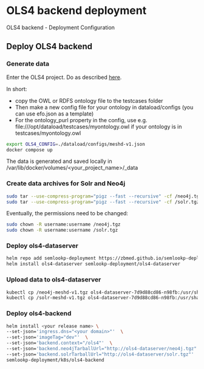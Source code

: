 # OLS4 backend deployment
OLS4 backend - Deployment Configuration


## Deploy OLS4 backend

### Generate data

Enter the OLS4 project. Do as described [here](https://github.com/EBISPOT/ols4?tab=readme-ov-file#deploying-ols4).

In short:
- copy the OWL or RDFS ontology file to the testcases folder
- Then make a new config file for your ontology in dataload/configs (you can use efo.json as a template)
- For the ontology_purl property in the config, use e.g. file:///opt/dataload/testcases/myontology.owl if your ontology is in testcases/myontology.owl

```bash
export OLS4_CONFIG=./dataload/configs/meshd-v1.json
docker compose up
```

The data is generated and saved locally in /var/lib/docker/volumes/<your_project_name>/_data

### Create data archives for Solr and Neo4j
```bash
sudo tar --use-compress-program="pigz --fast --recursive" -cf /neo4j.tgz -C /var/lib/docker/volumes/<your project name>/_data .
sudo tar --use-compress-program="pigz --fast --recursive" -cf /solr.tgz -C /var/lib/docker/volumes/<your project name>/_data .
```

Eventually, the permissions need to be changed:
```bash
sudo chown -R username:username /neo4j.tgz
sudo chown -R username:username /solr.tgz
```

### Deploy ols4-dataserver
```bash
helm repo add semlookp-deployment https://zbmed.github.io/semlookp-deployment/
helm install ols4-dataserver semlookp-deployment/ols4-dataserver
```

### Upload data to ols4-dataserver
```bash
kubectl cp /neo4j-meshd-v1.tgz ols4-dataserver-7d9d88cd86-n98fb:/usr/share/nginx/html/neo4j.tgz
kubectl cp /solr-meshd-v1.tgz ols4-dataserver-7d9d88cd86-n98fb:/usr/share/nginx/html/solr.tgz
```

### Deploy ols4-backend
```bash
helm install <your release name> \
--set-json='ingress.dns="<your domain>"'  \
--set-json='imageTag="dev"'  \
--set-json='backend.context="/ols4"'  \
--set-json='backend.neo4jTarballUrl="http://ols4-dataserver/neo4j.tgz"'  \
--set-json='backend.solrTarballUrl="http://ols4-dataserver/solr.tgz"'  \
semlookp-deployment/k8s/ols4-backend
```